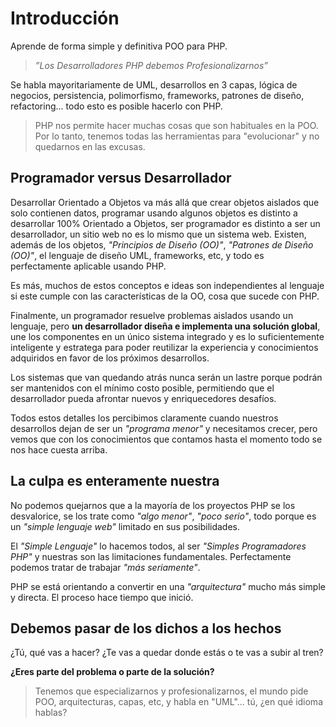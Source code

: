 # Introducción

Aprende de forma simple y definitiva POO para PHP.

>_”Los Desarrolladores PHP debemos Profesionalizarnos”_

Se habla mayoritariamente de UML, desarrollos en 3 capas, lógica de negocios, persistencia, polimorfismo, frameworks, patrones de diseño, refactoring... todo esto es posible hacerlo con PHP.

>PHP nos permite hacer muchas cosas que son habituales en la POO. Por lo tanto, tenemos todas las herramientas para "evolucionar" y no quedarnos en las excusas.

## Programador versus Desarrollador

Desarrollar Orientado a Objetos va más allá que crear objetos aislados que solo contienen datos, programar usando algunos objetos es distinto a desarrollar 100% Orientado a Objetos, ser programador es distinto a ser un desarrollador, un sitio web no es lo mismo que un sistema web. Existen, además de los objetos, _"Principios de Diseño (OO)"_, _"Patrones de Diseño (OO)"_, el lenguaje de diseño UML, frameworks, etc, y todo es perfectamente aplicable usando PHP.

Es más, muchos de estos conceptos e ideas son independientes al lenguaje si este cumple con las características de la OO, cosa que sucede con PHP.

Finalmente, un programador resuelve problemas aislados usando un lenguaje, pero **un desarrollador diseña e implementa una solución global**, une los componentes en un único sistema integrado y es lo suficientemente inteligente y estratega para poder reutilizar la experiencia y conocimientos adquiridos en favor de los próximos desarrollos.

Los sistemas que van quedando atrás nunca serán un lastre porque podrán ser mantenidos con el mínimo costo posible, permitiendo que el desarrollador pueda afrontar nuevos y enriquecedores desafíos.

Todos estos detalles los percibimos claramente cuando nuestros desarrollos dejan de ser un _"programa menor"_ y necesitamos crecer, pero vemos que con los conocimientos que contamos hasta el momento todo se nos hace cuesta arriba.

## La culpa es enteramente nuestra

No podemos quejarnos que a la mayoría de los proyectos PHP se los desvalorice, se los trate como _"algo menor"_, _"poco serio"_, todo porque es un _"simple lenguaje web"_ limitado en sus posibilidades.

El _"Simple Lenguaje"_ lo hacemos todos, al ser _"Simples Programadores PHP"_ y nuestras son las limitaciones fundamentales. Perfectamente podemos tratar de trabajar _"más seriamente"_.

PHP se está orientando a convertir en una _"arquitectura"_ mucho más simple y directa. El proceso hace tiempo que inició.

## Debemos pasar de los dichos a los hechos

¿Tú, qué vas a hacer? ¿Te vas a quedar donde estás o te vas a subir al tren?

**¿Eres parte del problema o parte de la solución?**

>Tenemos que especializarnos y profesionalizarnos, el mundo pide POO, arquitecturas, capas, etc, y habla en "UML"... tú, ¿en qué idioma hablas?
